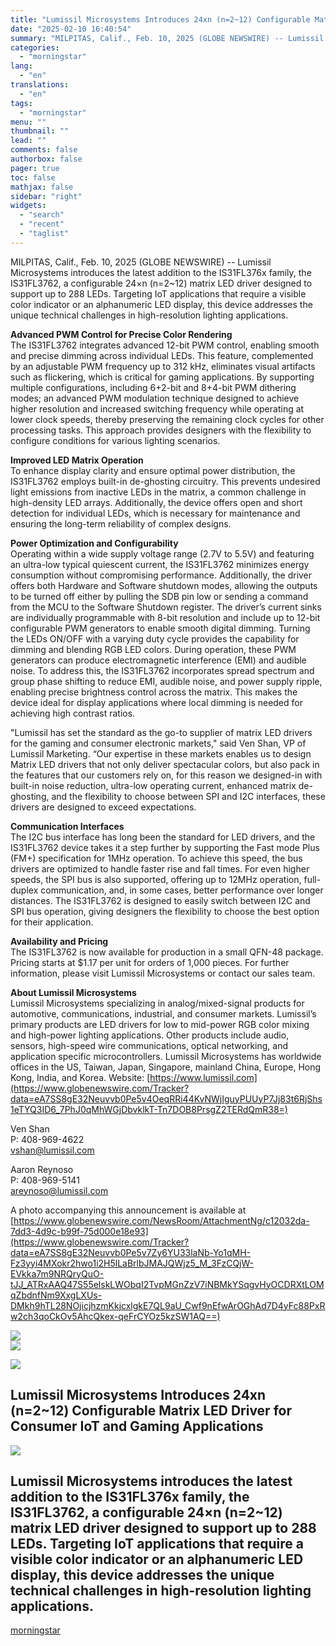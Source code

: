 ```yaml
---
title: "Lumissil Microsystems Introduces 24xn (n=2~12) Configurable Matrix LED Driver for Consumer IoT and Gaming Applications"
date: "2025-02-10 16:40:54"
summary: "MILPITAS, Calif., Feb. 10, 2025 (GLOBE NEWSWIRE) -- Lumissil Microsystems introduces the latest addition to the IS31FL376x family, the IS31FL3762, a configurable 24×n (n=2~12) matrix LED driver designed to support up to 288 LEDs. Targeting IoT applications that require a visible color indicator or an alphanumeric LED display, this device..."
categories:
  - "morningstar"
lang:
  - "en"
translations:
  - "en"
tags:
  - "morningstar"
menu: ""
thumbnail: ""
lead: ""
comments: false
authorbox: false
pager: true
toc: false
mathjax: false
sidebar: "right"
widgets:
  - "search"
  - "recent"
  - "taglist"
---
```


MILPITAS, Calif., Feb. 10, 2025 (GLOBE NEWSWIRE) -- Lumissil Microsystems introduces the latest addition to the IS31FL376x family, the IS31FL3762, a configurable 24×n (n=2~12) matrix LED driver designed to support up to 288 LEDs. Targeting IoT applications that require a visible color indicator or an alphanumeric LED display, this device addresses the unique technical challenges in high-resolution lighting applications.

**Advanced PWM Control for Precise Color Rendering**  
The IS31FL3762 integrates advanced 12-bit PWM control, enabling smooth and precise dimming across individual LEDs. This feature, complemented by an adjustable PWM frequency up to 312 kHz, eliminates visual artifacts such as flickering, which is critical for gaming applications. By supporting multiple configurations, including 6+2-bit and 8+4-bit PWM dithering modes; an advanced PWM modulation technique designed to achieve higher resolution and increased switching frequency while operating at lower clock speeds, thereby preserving the remaining clock cycles for other processing tasks. This approach provides designers with the flexibility to configure conditions for various lighting scenarios.

**Improved LED Matrix Operation**  
To enhance display clarity and ensure optimal power distribution, the IS31FL3762 employs built-in de-ghosting circuitry. This prevents undesired light emissions from inactive LEDs in the matrix, a common challenge in high-density LED arrays. Additionally, the device offers open and short detection for individual LEDs, which is necessary for maintenance and ensuring the long-term reliability of complex designs.

**Power Optimization and Configurability**  
Operating within a wide supply voltage range (2.7V to 5.5V) and featuring an ultra-low typical quiescent current, the IS31FL3762 minimizes energy consumption without compromising performance. Additionally, the driver offers both Hardware and Software shutdown modes, allowing the outputs to be turned off either by pulling the SDB pin low or sending a command from the MCU to the Software Shutdown register. The driver’s current sinks are individually programmable with 8-bit resolution and include up to 12-bit configurable PWM generators to enable smooth digital dimming. Turning the LEDs ON/OFF with a varying duty cycle provides the capability for dimming and blending RGB LED colors. During operation, these PWM generators can produce electromagnetic interference (EMI) and audible noise. To address this, the IS31FL3762 incorporates spread spectrum and group phase shifting to reduce EMI, audible noise, and power supply ripple, enabling precise brightness control across the matrix. This makes the device ideal for display applications where local dimming is needed for achieving high contrast ratios.

"Lumissil has set the standard as the go-to supplier of matrix LED drivers for the gaming and consumer electronic markets," said Ven Shan, VP of Lumissil Marketing. “Our expertise in these markets enables us to design Matrix LED drivers that not only deliver spectacular colors, but also pack in the features that our customers rely on, for this reason we designed-in with built-in noise reduction, ultra-low operating current, enhanced matrix de-ghosting, and the flexibility to choose between SPI and I2C interfaces, these drivers are designed to exceed expectations.

**Communication Interfaces**  
The I2C bus interface has long been the standard for LED drivers, and the IS31FL3762 device takes it a step further by supporting the Fast mode Plus (FM+) specification for 1MHz operation. To achieve this speed, the bus drivers are optimized to handle faster rise and fall times. For even higher speeds, the SPI bus is also supported, offering up to 12MHz operation, full-duplex communication, and, in some cases, better performance over longer distances. The IS31FL3762 is designed to easily switch between I2C and SPI bus operation, giving designers the flexibility to choose the best option for their application.

**Availability and Pricing**  
The IS31FL3762 is now available for production in a small QFN-48 package. Pricing starts at $1.17 per unit for orders of 1,000 pieces. For further information, please visit Lumissil Microsystems or contact our sales team.

**About Lumissil Microsystems**  
Lumissil Microsystems specializing in analog/mixed-signal products for automotive, communications, industrial, and consumer markets. Lumissil’s primary products are LED drivers for low to mid-power RGB color mixing and high-power lighting applications. Other products include audio, sensors, high-speed wire communications, optical networking, and application specific microcontrollers. Lumissil Microsystems has worldwide offices in the US, Taiwan, Japan, Singapore, mainland China, Europe, Hong Kong, India, and Korea. Website: [https://www.lumissil.com](https://www.globenewswire.com/Tracker?data=eA7SS8gE32Neuvvb0Pe5v4OeqRRi44KvNWjIguyPUUyP7Jj83t6RjShs1eTYQ3ID6_7PhJ0qMhWGjDbvklkT-Tn7DOB8PrsgZ2TERdQmR38=)

Ven Shan  
P: 408-969-4622  
[vshan@lumissil.com](https://www.globenewswire.com/Tracker?data=Ua01cxonnr-mTyZLTWGCAndsfnXtUREDktlOKfruJZMrVnfFTfIpmYNbjw9QfBsl8RcpS1bXdi49BABCnE6kWwKfkYih2D-PELnqKQWXhb8=)

Aaron Reynoso  
P: 408-969-5141  
[areynoso@lumissil.com](https://www.globenewswire.com/Tracker?data=lzX00hIvBde6jCWTmVXIdxb74H2qOJKdwWPBySuKZXmZEG5yxVrSURggrERwPx0M8KaCQq1yWZMIlGTZyuONveiDsQbVt3aP1kT1KN1Ubtk=)

A photo accompanying this announcement is available at [https://www.globenewswire.com/NewsRoom/AttachmentNg/c12032da-7dd3-4d9c-b99f-75d000e18e93](https://www.globenewswire.com/Tracker?data=eA7SS8gE32Neuvvb0Pe5v7Zy6YU33laNb-Yo1qMH-Fz3yyi4MXokr2hwo1i2H5lLaBrlbJMAJQWjz5_M_3FzCQjW-EVkka7m9NRQryQuO-tJJ_ATRxAAQ47S55elskLWObqI2TvpMGnZzV7iNBMkYSqgvHyOCDRXtLOMqZbdnfNm9XxgLXUs-DMkh9hTL28NOjicjhzmKkjcxlgkE7QL9aU_Cwf9nEfwArOGhAd7D4yFc88PxRw2ch3qoCkOv5AhcQkex-qeFrCYOz5kzSW1AQ==)

 ![](https://www.globenewswire.com/newsroom/ti?nf=OTM1NTIzNiM2NzQxOTc5IzIyOTI1NDQ=)   
 ![](https://ml.globenewswire.com/media/NDBlNGQ2ZTktODYyMC00ZGFiLTgxODctNjcxNmY1NTg3YzI1LTEzMDQwOTQ=/tiny/Lumissil-Microsystems-Inc.png)

 [![](https://ml.globenewswire.com/media/59b6f9b8-3974-49dc-acc6-9cd990589a1f/small/lumissil-logo-june-2024-jpg.jpg)](https://www.globenewswire.com/NewsRoom/AttachmentNg/59b6f9b8-3974-49dc-acc6-9cd990589a1f)

Lumissil Microsystems Introduces 24xn (n=2~12) Configurable Matrix LED Driver for Consumer IoT and Gaming Applications
----------------------------------------------------------------------------------------------------------------------

  [![](https://ml.globenewswire.com/media/c12032da-7dd3-4d9c-b99f-75d000e18e93/medium/lumissil-microsystems-introduces-24xn-n-2-12-configurable-ma.png)](https://www.globenewswire.com/NewsRoom/AttachmentNg/c12032da-7dd3-4d9c-b99f-75d000e18e93/en) 

Lumissil Microsystems introduces the latest addition to the IS31FL376x family, the IS31FL3762, a configurable 24×n (n=2~12) matrix LED driver designed to support up to 288 LEDs. Targeting IoT applications that require a visible color indicator or an alphanumeric LED display, this device addresses the unique technical challenges in high-resolution lighting applications.
-----------------------------------------------------------------------------------------------------------------------------------------------------------------------------------------------------------------------------------------------------------------------------------------------------------------------------------------------------------------------------------

[morningstar](https://www.morningstar.com/news/globe-newswire/9355236/lumissil-microsystems-introduces-24xn-n212-configurable-matrix-led-driver-for-consumer-iot-and-gaming-applications)
